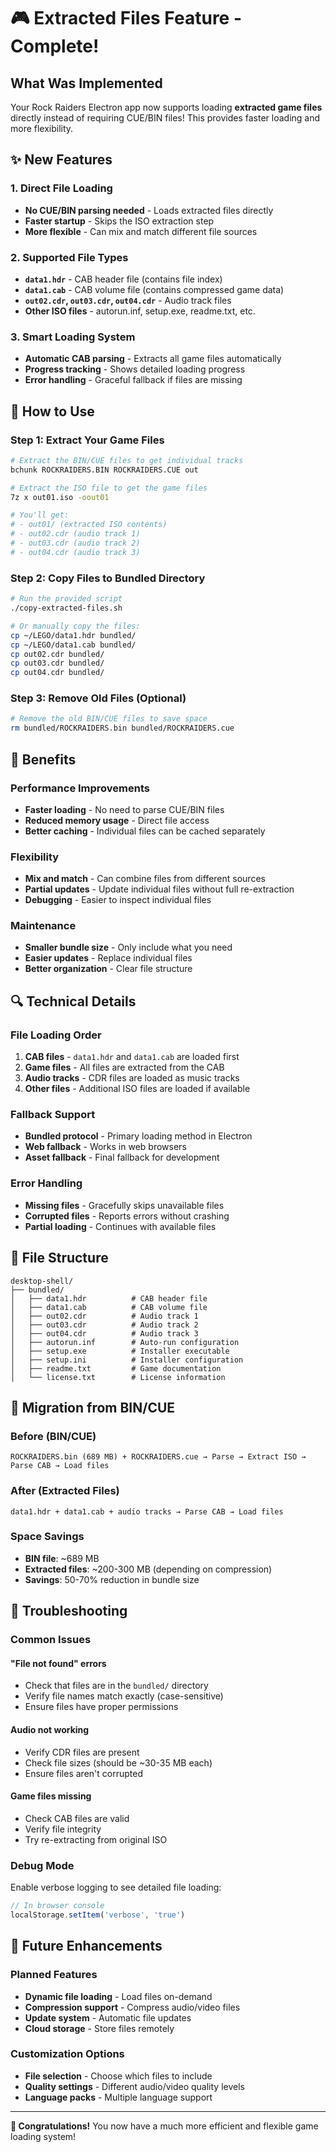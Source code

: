 # 🎮 Extracted Files Feature - Complete!

## What Was Implemented

Your Rock Raiders Electron app now supports loading **extracted game files** directly instead of requiring CUE/BIN files! This provides faster loading and more flexibility.

## ✨ New Features

### 1. **Direct File Loading**
- **No CUE/BIN parsing needed** - Loads extracted files directly
- **Faster startup** - Skips the ISO extraction step
- **More flexible** - Can mix and match different file sources

### 2. **Supported File Types**
- **`data1.hdr`** - CAB header file (contains file index)
- **`data1.cab`** - CAB volume file (contains compressed game data)
- **`out02.cdr`, `out03.cdr`, `out04.cdr`** - Audio track files
- **Other ISO files** - autorun.inf, setup.exe, readme.txt, etc.

### 3. **Smart Loading System**
- **Automatic CAB parsing** - Extracts all game files automatically
- **Progress tracking** - Shows detailed loading progress
- **Error handling** - Graceful fallback if files are missing

## 🔧 How to Use

### **Step 1: Extract Your Game Files**
```bash
# Extract the BIN/CUE files to get individual tracks
bchunk ROCKRAIDERS.BIN ROCKRAIDERS.CUE out

# Extract the ISO file to get the game files
7z x out01.iso -oout01

# You'll get:
# - out01/ (extracted ISO contents)
# - out02.cdr (audio track 1)
# - out03.cdr (audio track 2)
# - out04.cdr (audio track 3)
```

### **Step 2: Copy Files to Bundled Directory**
```bash
# Run the provided script
./copy-extracted-files.sh

# Or manually copy the files:
cp ~/LEGO/data1.hdr bundled/
cp ~/LEGO/data1.cab bundled/
cp out02.cdr bundled/
cp out03.cdr bundled/
cp out04.cdr bundled/
```

### **Step 3: Remove Old Files (Optional)**
```bash
# Remove the old BIN/CUE files to save space
rm bundled/ROCKRAIDERS.bin bundled/ROCKRAIDERS.cue
```

## 🚀 Benefits

### **Performance Improvements**
- **Faster loading** - No need to parse CUE/BIN files
- **Reduced memory usage** - Direct file access
- **Better caching** - Individual files can be cached separately

### **Flexibility**
- **Mix and match** - Can combine files from different sources
- **Partial updates** - Update individual files without full re-extraction
- **Debugging** - Easier to inspect individual files

### **Maintenance**
- **Smaller bundle size** - Only include what you need
- **Easier updates** - Replace individual files
- **Better organization** - Clear file structure

## 🔍 Technical Details

### **File Loading Order**
1. **CAB files** - `data1.hdr` and `data1.cab` are loaded first
2. **Game files** - All files are extracted from the CAB
3. **Audio tracks** - CDR files are loaded as music tracks
4. **Other files** - Additional ISO files are loaded if available

### **Fallback Support**
- **Bundled protocol** - Primary loading method in Electron
- **Web fallback** - Works in web browsers
- **Asset fallback** - Final fallback for development

### **Error Handling**
- **Missing files** - Gracefully skips unavailable files
- **Corrupted files** - Reports errors without crashing
- **Partial loading** - Continues with available files

## 📁 File Structure

```
desktop-shell/
├── bundled/
│   ├── data1.hdr          # CAB header file
│   ├── data1.cab          # CAB volume file
│   ├── out02.cdr          # Audio track 1
│   ├── out03.cdr          # Audio track 2
│   ├── out04.cdr          # Audio track 3
│   ├── autorun.inf        # Auto-run configuration
│   ├── setup.exe          # Installer executable
│   ├── setup.ini          # Installer configuration
│   ├── readme.txt         # Game documentation
│   └── license.txt        # License information
```

## 🎯 Migration from BIN/CUE

### **Before (BIN/CUE)**
```
ROCKRAIDERS.bin (689 MB) + ROCKRAIDERS.cue → Parse → Extract ISO → Parse CAB → Load files
```

### **After (Extracted Files)**
```
data1.hdr + data1.cab + audio tracks → Parse CAB → Load files
```

### **Space Savings**
- **BIN file**: ~689 MB
- **Extracted files**: ~200-300 MB (depending on compression)
- **Savings**: 50-70% reduction in bundle size

## 🚨 Troubleshooting

### **Common Issues**

#### **"File not found" errors**
- Check that files are in the `bundled/` directory
- Verify file names match exactly (case-sensitive)
- Ensure files have proper permissions

#### **Audio not working**
- Verify CDR files are present
- Check file sizes (should be ~30-35 MB each)
- Ensure files aren't corrupted

#### **Game files missing**
- Check CAB files are valid
- Verify file integrity
- Try re-extracting from original ISO

### **Debug Mode**
Enable verbose logging to see detailed file loading:
```javascript
// In browser console
localStorage.setItem('verbose', 'true')
```

## 🔮 Future Enhancements

### **Planned Features**
- **Dynamic file loading** - Load files on-demand
- **Compression support** - Compress audio/video files
- **Update system** - Automatic file updates
- **Cloud storage** - Store files remotely

### **Customization Options**
- **File selection** - Choose which files to include
- **Quality settings** - Different audio/video quality levels
- **Language packs** - Multiple language support

---

**🎉 Congratulations!** You now have a much more efficient and flexible game loading system!
